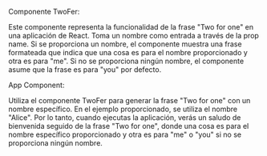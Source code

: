 Componente TwoFer:

Este componente representa la funcionalidad de la frase "Two for one" en una aplicación de React. Toma un nombre como entrada a través de la prop name.
Si se proporciona un nombre, el componente muestra una frase formateada que indica que una cosa es para el nombre proporcionado y otra es para "me".
Si no se proporciona ningún nombre, el componente asume que la frase es para "you" por defecto.

App Component:

Utiliza el componente TwoFer para generar la frase "Two for one" con un nombre específico. En el ejemplo proporcionado, se utiliza el nombre "Alice".
Por lo tanto, cuando ejecutas la aplicación, verás un saludo de bienvenida seguido de la frase "Two for one", donde una cosa es para el nombre específico proporcionado y otra es para "me" o "you" si no se proporciona ningún nombre.